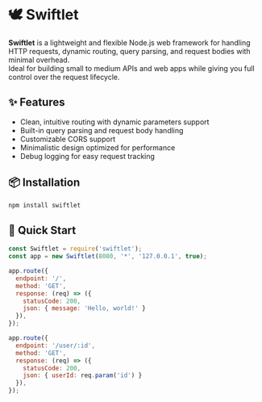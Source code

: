 # 🕊️ Swiftlet

**Swiftlet** is a lightweight and flexible Node.js web framework for handling HTTP requests, dynamic routing, query parsing, and request bodies with minimal overhead.  
Ideal for building small to medium APIs and web apps while giving you full control over the request lifecycle.

## ✨ Features

- Clean, intuitive routing with dynamic parameters support
- Built-in query parsing and request body handling
- Customizable CORS support
- Minimalistic design optimized for performance
- Debug logging for easy request tracking

## 📦 Installation

```bash
npm install swiftlet
```
## 🚀 Quick Start

```js
const Swiftlet = require('swiftlet');
const app = new Swiftlet(8080, '*', '127.0.0.1', true);

app.route({
  endpoint: '/',
  method: 'GET',
  response: (req) => ({
    statusCode: 200,
    json: { message: 'Hello, world!' }
  }),
});

app.route({
  endpoint: '/user/:id',
  method: 'GET',
  response: (req) => ({
    statusCode: 200,
    json: { userId: req.param('id') }
  }),
});
```
